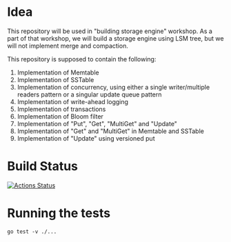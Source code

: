 # Idea

This repository will be used in "building storage engine" workshop. As a part of that workshop, we will build a storage engine using LSM tree, but we will not implement
merge and compaction.

This repository is supposed to contain the following:
1. Implementation of Memtable
2. Implementation of SSTable
3. Implementation of concurrency, using either a single writer/multiple readers pattern or a singular update queue pattern
4. Implementation of write-ahead logging
5. Implementation of transactions
6. Implementation of Bloom filter
7. Implementation of "Put", "Get", "MultiGet" and "Update"
8. Implementation of "Get" and "MultiGet" in Memtable and SSTable
9. Implementation of "Update" using versioned put

# Build Status
[![Actions Status](https://github.com/SarthakMakhija/storage-engine-workshop/workflows/GoCI/badge.svg)](https://github.com/SarthakMakhija/storage-engine-workshop/actions)

# Running the tests
`go test -v ./...`
